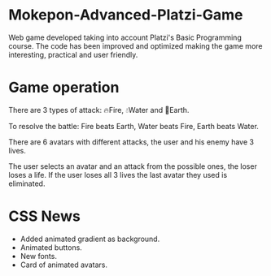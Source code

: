 # Mokepon-Advanced-Platzi-Game
Web game developed taking into account Platzi's Basic Programming course.  The code has been improved and optimized making the game more interesting, practical and user friendly.

# Game operation

There are 3 types of attack: 🔥Fire, 💧Water and 🌱Earth.

To resolve the battle: Fire beats Earth, Water beats Fire, Earth beats Water.

There are 6 avatars with different attacks, the user and his enemy have 3 lives.

The user selects an avatar and an attack from the possible ones, the loser loses a life. If the user loses all 3 lives the last avatar they used is eliminated.

# CSS News

- Added animated gradient as background.
- Animated buttons.
- New fonts.
- Card of animated avatars.
